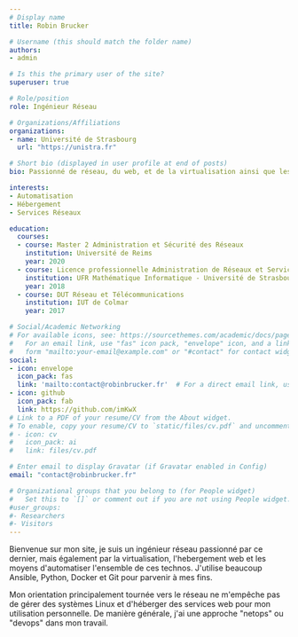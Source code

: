 ```yaml
---
# Display name
title: Robin Brucker

# Username (this should match the folder name)
authors:
- admin

# Is this the primary user of the site?
superuser: true

# Role/position
role: Ingénieur Réseau

# Organizations/Affiliations
organizations:
- name: Université de Strasbourg
  url: "https://unistra.fr"

# Short bio (displayed in user profile at end of posts)
bio: Passionné de réseau, du web, et de la virtualisation ainsi que les moyens d'automatiser ces derniers.

interests:
- Automatisation
- Hébergement
- Services Réseaux

education:
  courses:
  - course: Master 2 Administration et Sécurité des Réseaux
    institution: Université de Reims
    year: 2020
  - course: Licence professionnelle Administration de Réseaux et Services
    institution: UFR Mathématique Informatique - Université de Strasbourg
    year: 2018
  - course: DUT Réseau et Télécommunications
    institution: IUT de Colmar
    year: 2017

# Social/Academic Networking
# For available icons, see: https://sourcethemes.com/academic/docs/page-builder/#icons
#   For an email link, use "fas" icon pack, "envelope" icon, and a link in the
#   form "mailto:your-email@example.com" or "#contact" for contact widget.
social:
- icon: envelope
  icon_pack: fas
  link: 'mailto:contact@robinbrucker.fr'  # For a direct email link, use "mailto:test@example.org".
- icon: github
  icon_pack: fab
  link: https://github.com/imKwX
# Link to a PDF of your resume/CV from the About widget.
# To enable, copy your resume/CV to `static/files/cv.pdf` and uncomment the lines below.
# - icon: cv
#   icon_pack: ai
#   link: files/cv.pdf

# Enter email to display Gravatar (if Gravatar enabled in Config)
email: "contact@robinbrucker.fr"

# Organizational groups that you belong to (for People widget)
#   Set this to `[]` or comment out if you are not using People widget.
#user_groups:
#- Researchers
#- Visitors
---
```


Bienvenue sur mon site, je suis un ingénieur réseau passionné par ce dernier, mais également par la virtualisation, l'hebergement web et les moyens d'automatiser l'ensemble de ces technos.
J'utilise beaucoup Ansible, Python, Docker et Git pour parvenir à mes fins.

Mon orientation principalement tournée vers le réseau ne m'empêche pas de gérer des systèmes Linux et d'héberger des services web pour mon utilisation personnelle.
De manière générale, j'ai une approche "netops" ou "devops" dans mon travail.
